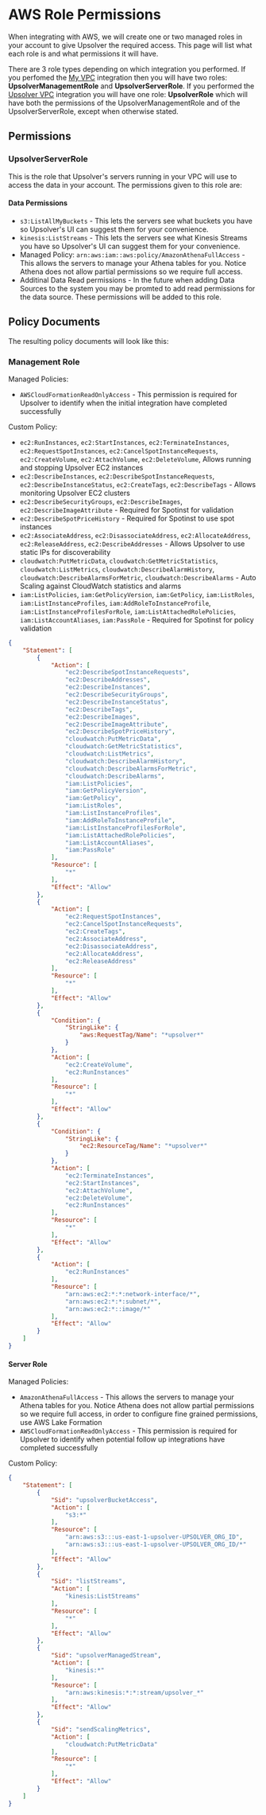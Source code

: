 # AWS Role Permissions

When integrating with AWS, we will create one or two managed roles in your account to give Upsolver the required access. This page will list what each role is and what permissions it will have.

There are 3 role types depending on which integration you performed. If you perfomed the [My VPC](private-vpc.md) integration then you will have two roles: **UpsolverManagementRole** and **UpsolverServerRole**.
If you performed the [Upsolver VPC](upsolver-vpc.md) integration you will have one role: **UpsolverRole** which will have both the permissions of the UpsolverManagementRole and of the UpsolverServerRole, except when otherwise stated.

## Permissions

### UpsolverServerRole

This is the role that Upsolver's servers running in your VPC will use to access the data in your account. The permissions given to this role are:

#### Data Permissions
* `s3:ListAllMyBuckets` - This lets the servers see what buckets you have so Upsolver's UI can suggest them for your convenience.
* `kinesis:ListStreams` - This lets the servers see what Kinesis Streams you have so Upsolver's UI can suggest them for your convenience.
* Managed Policy: `arn:aws:iam::aws:policy/AmazonAthenaFullAccess` - This allows the servers to manage your Athena tables for you. Notice Athena does not allow partial permissions so we require full access.
* Additinal Data Read permissions - In the future when adding Data Sources to the system you may be promted to add read permissions for the data source. These permissions will be added to this role.

## Policy Documents

The resulting policy documents will look like this:

### Management Role

Managed Policies:

* `AWSCloudFormationReadOnlyAccess` - This permission is required for Upsolver to identify when the initial integration have completed successfully

Custom Policy:

* `ec2:RunInstances`, `ec2:StartInstances`, `ec2:TerminateInstances`, 
  `ec2:RequestSpotInstances`, 
  `ec2:CancelSpotInstanceRequests`, 
  `ec2:CreateVolume`, `ec2:AttachVolume`, `ec2:DeleteVolume`, 
  Allows running and stopping Upsolver EC2 instances
* `ec2:DescribeInstances`, `ec2:DescribeSpotInstanceRequests`, 
  `ec2:DescribeInstanceStatus`, `ec2:CreateTags`, `ec2:DescribeTags` - Allows monitoring Upsolver EC2 clusters
* `ec2:DescribeSecurityGroups`, `ec2:DescribeImages`, 
  `ec2:DescribeImageAttribute` - Required for Spotinst for validation
* `ec2:DescribeSpotPriceHistory` - Required for Spotinst to use spot instances
* `ec2:AssociateAddress`,
  `ec2:DisassociateAddress`,
  `ec2:AllocateAddress`,
  `ec2:ReleaseAddress`,
  `ec2:DescribeAddresses` - Allows Upsolver to use static IPs for discoverability
* `cloudwatch:PutMetricData`,
  `cloudwatch:GetMetricStatistics`,
  `cloudwatch:ListMetrics`,
  `cloudwatch:DescribeAlarmHistory`,
  `cloudwatch:DescribeAlarmsForMetric`,
  `cloudwatch:DescribeAlarms` - Auto Scaling against CloudWatch statistics and alarms
* `iam:ListPolicies`,
  `iam:GetPolicyVersion`,
  `iam:GetPolicy`,
  `iam:ListRoles`,
  `iam:ListInstanceProfiles`,
  `iam:AddRoleToInstanceProfile`,
  `iam:ListInstanceProfilesForRole`,
  `iam:ListAttachedRolePolicies`,
  `iam:ListAccountAliases`,
  `iam:PassRole` - Required for Spotinst for policy validation

```json
{
    "Statement": [
        {
            "Action": [
                "ec2:DescribeSpotInstanceRequests",
                "ec2:DescribeAddresses",
                "ec2:DescribeInstances",
                "ec2:DescribeSecurityGroups",
                "ec2:DescribeInstanceStatus",
                "ec2:DescribeTags",
                "ec2:DescribeImages",
                "ec2:DescribeImageAttribute",
	 	        "ec2:DescribeSpotPriceHistory",
                "cloudwatch:PutMetricData",
                "cloudwatch:GetMetricStatistics",
                "cloudwatch:ListMetrics",
                "cloudwatch:DescribeAlarmHistory",
                "cloudwatch:DescribeAlarmsForMetric",
                "cloudwatch:DescribeAlarms",
                "iam:ListPolicies",
                "iam:GetPolicyVersion",
                "iam:GetPolicy",
                "iam:ListRoles",
                "iam:ListInstanceProfiles",
                "iam:AddRoleToInstanceProfile",
                "iam:ListInstanceProfilesForRole",
                "iam:ListAttachedRolePolicies",
                "iam:ListAccountAliases",
                "iam:PassRole"
            ],
            "Resource": [
                "*"
            ],
            "Effect": "Allow"
        },
        {
            "Action": [
                "ec2:RequestSpotInstances",
                "ec2:CancelSpotInstanceRequests",
                "ec2:CreateTags",
                "ec2:AssociateAddress",
                "ec2:DisassociateAddress",
                "ec2:AllocateAddress",
                "ec2:ReleaseAddress"
            ],
            "Resource": [
                "*"
            ],
            "Effect": "Allow"
        },
        {
            "Condition": {
                "StringLike": {
                    "aws:RequestTag/Name": "*upsolver*"
                }
            },
            "Action": [
                "ec2:CreateVolume",
                "ec2:RunInstances"
            ],
            "Resource": [
                "*"
            ],
            "Effect": "Allow"
        },
        {
            "Condition": {
                "StringLike": {
                    "ec2:ResourceTag/Name": "*upsolver*"
                }
            },
            "Action": [
                "ec2:TerminateInstances",
                "ec2:StartInstances",
                "ec2:AttachVolume",
                "ec2:DeleteVolume",
                "ec2:RunInstances"
            ],
            "Resource": [
                "*"
            ],
            "Effect": "Allow"
        },
        {
            "Action": [
                "ec2:RunInstances"
            ],
            "Resource": [
                "arn:aws:ec2:*:*:network-interface/*",
                "arn:aws:ec2:*:*:subnet/*",
                "arn:aws:ec2:*::image/*"
            ],
            "Effect": "Allow"
        }
    ]
}
```

#### Server Role

Managed Policies:

* `AmazonAthenaFullAccess` - This allows the servers to manage your Athena tables for you. Notice Athena does not allow partial permissions so we require full access, in order to configure fine grained permissions, use AWS Lake Formation
* `AWSCloudFormationReadOnlyAccess` - This permission is required for Upsolver to identify when potential follow up integrations have completed successfully

Custom Policy:

```json
{
    "Statement": [
        {
            "Sid": "upsolverBucketAccess",
            "Action": [
                "s3:*"
            ],
            "Resource": [
                "arn:aws:s3:::us-east-1-upsolver-UPSOLVER_ORG_ID",
                "arn:aws:s3:::us-east-1-upsolver-UPSOLVER_ORG_ID/*"
            ],
            "Effect": "Allow"
        },
        {
            "Sid": "listStreams",
            "Action": [
                "kinesis:ListStreams"
            ],
            "Resource": [
                "*"
            ],
            "Effect": "Allow"
        },
        {
            "Sid": "upsolverManagedStream",
            "Action": [
                "kinesis:*"
            ],
            "Resource": [
                "arn:aws:kinesis:*:*:stream/upsolver_*"
            ],
            "Effect": "Allow"
        },
        {
            "Sid": "sendScalingMetrics",
            "Action": [
                "cloudwatch:PutMetricData"
            ],
            "Resource": [
                "*"
            ],
            "Effect": "Allow"
        }
    ]
}
```
